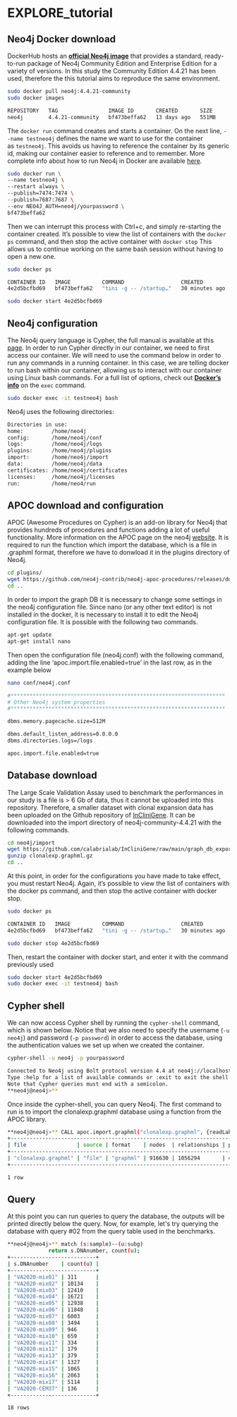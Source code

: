 # EXPLORE_tutorial

## Neo4j Docker download

DockerHub hosts an **[official Neo4j image](https://hub.docker.com/_/neo4j)** that provides a standard, ready-to-run package of Neo4j Community Edition and Enterprise Edition for a variety of versions. In this study the Community Edition 4.4.21 has been used, therefore the this tutorial aims to reproduce the same environment.

```bash
sudo docker pull neo4j:4.4.21-community
sudo docker images

REPOSITORY   TAG                IMAGE ID       CREATED       SIZE
neo4j        4.4.21-community   bf473beffa62   13 days ago   551MB
```

The `docker run` command creates and starts a container. On the next line, `--name testneo4j` defines the name we want to use for the container as `testneo4j`. This avoids us having to reference the container by its generic id, making our container easier to reference and to remember.
More complete info about how to run Neo4j in Docker are available [here](https://neo4j.com/developer/docker-run-neo4j/).

```bash
sudo docker run \
--name testneo4j \
--restart always \
--publish=7474:7474 \
--publish=7687:7687 \
--env NEO4J_AUTH=neo4j/yourpassword \
bf473beffa62
```

Then we can interrupt this process with Ctrl+c, and simply re-starting the container created. 
It’s possible to view the list of containers with the `docker ps` command, and then stop the active container with `docker stop`
This allows us to continue working on the same bash session without having to open a new one.

```bash
sudo docker ps

CONTAINER ID   IMAGE          COMMAND                  CREATED          STATUS          PORTS                                                                                            NAMES
4e2d5bcfbd69   bf473beffa62   "tini -g -- /startup…"   30 minutes ago   Up 30 minutes   0.0.0.0:7474->7474/tcp, :::7474->7474/tcp, 7473/tcp, 0.0.0.0:7687->7687/tcp, :::7687->7687/tcp   testneo4j

sudo docker start 4e2d5bcfbd69
```

## Neo4j configuration

The Neo4j query language is Cypher, the full manual is available at this [page](https://neo4j.com/docs/cypher-manual/current/introduction/).
In order to run Cypher directly in our container, we need to first access our container. We will need to use the command below in order to run any commands in a running container. In this case, we are telling docker to run bash within our container, allowing us to interact with our container using Linux bash commands. For a full list of options, check out **[Docker’s info](https://docs.docker.com/engine/reference/commandline/exec/)** on the `exec` command.

```bash
sudo docker exec -it testneo4j bash
```

Neo4j uses the following directories:

```bash
Directories in use:
home:         /home/neo4j
config:       /home/neo4j/conf
logs:         /home/neo4j/logs
plugins:      /home/neo4j/plugins
import:       /home/neo4j/import
data:         /home/neo4j/data
certificates: /home/neo4j/certificates
licenses:     /home/neo4j/licenses
run:          /home/neo4/run
```

## APOC download and configuration

APOC (Awesome Procedures on Cypher) is an add-on library for Neo4j that provides hundreds of procedures and functions adding a lot of useful functionality. More information on the APOC page on the neo4j [website](https://neo4j.com/labs/apoc/). 
It is required to run the function which import the database, which is a file in .graphml format, therefore we have to donwload it in the plugins directory of Neo4j.

```bash
cd plugins/
wget https://github.com/neo4j-contrib/neo4j-apoc-procedures/releases/download/4.4.0.18/apoc-4.4.0.18-all.jar
cd ..
```

In order to import the graph DB it is necessary to change some settings in the neo4j configuration file. 
Since nano (or any other text editor) is not installed in the docker, it is necessary to install it to edit the Neo4j configuration file. It is possible with the following two commands.

```bash
apt-get update
apt-get install nano
```

Then open the configuration file (neo4j.conf) with the following command, adding the line ‘apoc.import.file.enabled=true’ in the last row, as in the example below

```bash
nano conf/neo4j.conf
```

```bash
#********************************************************************
# Other Neo4j system properties
#********************************************************************

dbms.memory.pagecache.size=512M

dbms.default_listen_address=0.0.0.0
dbms.directories.logs=/logs

apoc.import.file.enabled=true
```

## Database download

The Large Scale Validation Assay used to benchmark the performances in our study is a file is > 6 Gb of data, thus it cannot be uploaded into this repository. Therefore, a smaller dataset with clonal expansion data has been uploaded on the Github repository of [InCliniGene](https://github.com/calabrialab/InCliniGene/raw/main/graph_db_export/clonalexp.graphml.gz). It can be downloaded into the import directory of neo4j-community-4.4.21 with the following commands.

```bash
cd neo4j/import
wget https://github.com/calabrialab/InCliniGene/raw/main/graph_db_export/clonalexp.graphml.gz
gunzip clonalexp.graphml.gz
cd ..
```

At this point, in order for the configurations you have made to take effect, you must restart Neo4j. 
Again, it’s possible to view the list of containers with the docker ps command, and then stop the active container with docker stop.

```bash
sudo docker ps

CONTAINER ID   IMAGE          COMMAND                  CREATED          STATUS          PORTS                                                                                            NAMES
4e2d5bcfbd69   bf473beffa62   "tini -g -- /startup…"   30 minutes ago   Up 30 minutes   0.0.0.0:7474->7474/tcp, :::7474->7474/tcp, 7473/tcp, 0.0.0.0:7687->7687/tcp, :::7687->7687/tcp   testneo4j

sudo docker stop 4e2d5bcfbd69
```

Then, restart the container with docker start, and enter it with the command previously used

```bash
sudo docker start 4e2d5bcfbd69
sudo docker exec -it testneo4j bash
```

## Cypher shell

We can now access Cypher shell by running the `cypher-shell` command, which is shown below. Notice that we also need to specify the username (`-u neo4j`) and password (`-p password`) in order to access the database, using the authentication values we set up when we created the container.

```bash
cypher-shell -u neo4j -p yourpassword

Connected to Neo4j using Bolt protocol version 4.4 at neo4j://localhost:7687 as user neo4j.
Type :help for a list of available commands or :exit to exit the shell.
Note that Cypher queries must end with a semicolon.
**neo4j@neo4j>**
```

Once inside the cypher-shell, you can query Neo4j. The first command to run is to import the clonalexp.graphml database using a function from the APOC library.

```bash
**neo4j@neo4j>** CALL apoc.import.graphml("clonalexp.graphml", {readLabels: true});
+-----------------------------------------------------------------------------------------------------------------------------------+
| file                | source | format    | nodes  | relationships | properties | time  | rows | batchSize | batches | done | data |
+-----------------------------------------------------------------------------------------------------------------------------------+
| "clonalexp.graphml" | "file" | "graphml" | 916630 | 1056294       | 4811655    | 34505 | 0    | -1        | 0       | TRUE | NULL |
+-----------------------------------------------------------------------------------------------------------------------------------+

1 row
```

## Query

At this point you can run queries to query the database, the outputs will be printed directly below the query.
Now, for example, let's try querying the database with query #02 from the query table used in the benchmarks.

```bash
**neo4j@neo4j>** match (s:sample)--(u:subg)
             return s.DNAnumber, count(u);
+---------------------------+
| s.DNAnumber    | count(u) |
+---------------------------+
| "VA2020-mix01" | 311      |
| "VA2020-mix02" | 10134    |
| "VA2020-mix03" | 12410    |
| "VA2020-mix04" | 16721    |
| "VA2020-mix05" | 12938    |
| "VA2020-mix06" | 11848    |
| "VA2020-mix07" | 6003     |
| "VA2020-mix08" | 3494     |
| "VA2020-mix09" | 946      |
| "VA2020-mix10" | 659      |
| "VA2020-mix11" | 334      |
| "VA2020-mix12" | 179      |
| "VA2020-mix13" | 379      |
| "VA2020-mix14" | 1327     |
| "VA2020-mix15" | 1065     |
| "VA2020-mix16" | 2063     |
| "VA2020-mix17" | 5114     |
| "VA2020-CEM37" | 136      |
+---------------------------+

18 rows
```